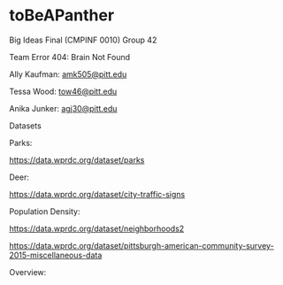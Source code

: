 # toBeAPanther
Big Ideas Final (CMPINF 0010) Group 42
 
Team Error 404: Brain Not Found

Ally Kaufman: amk505@pitt.edu

Tessa Wood: tow46@pitt.edu

Anika Junker: agj30@pitt.edu

Datasets

Parks: 

https://data.wprdc.org/dataset/parks

Deer:

https://data.wprdc.org/dataset/city-traffic-signs

Population Density:

https://data.wprdc.org/dataset/neighborhoods2

https://data.wprdc.org/dataset/pittsburgh-american-community-survey-2015-miscellaneous-data


Overview:
